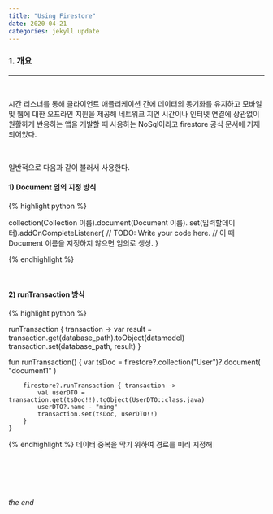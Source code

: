 ```yaml
---
title: "Using Firestore"
date: 2020-04-21
categories: jekyll update
---
```


### 1. 개요

<hr>
<br>

시간 리스너를 통해 클라이언트 애플리케이션 간에 데이터의 동기화를 유지하고 모바일 및 웹에 대한 오프라인 지원을 제공해 네트워크 
지연 시간이나 인터넷 연결에 상관없이 원활하게 반응하는 앱을 개발할 때 사용하는 NoSql이라고 firestore 공식 문서에 기재되어있다.

<br>

일반적으로 다음과 같이 불러서 사용한다.
<br>

#### 1) Document 임의 지정 방식

{% highlight python %}

collection(Collection 이름).document(Document 이름).
set(입력할데이터).addOnCompleteListener{
// TODO: Write your code here.
// 이 때 Document 이름을 지정하지 않으면 임의로 생성.
}

{% endhighlight %}

<br>

#### 2) runTransaction 방식

{% highlight python %}

runTransaction {
  transaction ->
    var result = transaction.get(database_path).toObject(datamodel)
    transaction.set(database_path, result)
}

fun runTransaction() {
        var tsDoc = firestore?.collection("User")?.document(
            "document1"
        )

        firestore?.runTransaction { transaction ->
            val userDTO = transaction.get(tsDoc!!).toObject(UserDTO::class.java)
            userDTO?.name - "ming"
            transaction.set(tsDoc, userDTO!!)
        }
    }

{% endhighlight %}
데이터 중복을 막기 위하여 경로를 미리 지정해

<br>

<br>
<br>
<br>

_the end_
